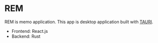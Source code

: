 # REM
REM is memo application. This app is desktop application built with [TAURI](https://v2.tauri.app/).
- Frontend: React.js
- Backend: Rust